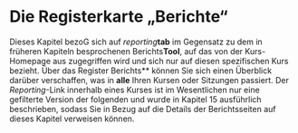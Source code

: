 
# Die Registerkarte „Berichte“

Dieses Kapitel bezoG sich auf _reporting_**tab** im Gegensatz zu dem in früheren Kapiteln besprochenen Berichts**Tool**, auf das von der Kurs-Homepage aus zugegriffen wird und sich nur auf diesen spezifischen Kurs bezieht. Über das Register Berichts** können Sie sich einen Überblick darüber verschaffen, was in **alle** Ihren Kursen oder Sitzungen passiert. Der _Reporting_-Link innerhalb eines Kurses ist im Wesentlichen nur eine gefilterte Version der folgenden und wurde in Kapitel 15 ausführlich beschrieben, sodass Sie in Bezug auf die Details der Berichtsseiten auf dieses Kapitel verweisen können.